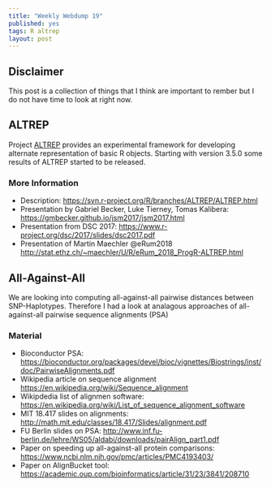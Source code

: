 ```yaml
---
title: "Weekly Webdump 19"
published: yes
tags: R altrep
layout: post
---
```


## Disclaimer
This post is a collection of things that I think are important to rember but I do not have time to look at right now.


## ALTREP
Project [ALTREP](https://svn.r-project.org/R/branches/ALTREP/ALTREP.html) provides an experimental framework for developing alternate representation of basic R objects. Starting with version 3.5.0 some results of ALTREP started to be released. 

### More Information
* Description: https://svn.r-project.org/R/branches/ALTREP/ALTREP.html
* Presentation by Gabriel Becker, Luke Tierney, Tomas Kalibera: https://gmbecker.github.io/jsm2017/jsm2017.html
* Presentation from DSC 2017: https://www.r-project.org/dsc/2017/slides/dsc2017.pdf
* Presentation of Martin Maechler @eRum2018 http://stat.ethz.ch/~maechler/U/R/eRum_2018_ProgR-ALTREP.html



## All-Against-All
We are looking into computing all-against-all pairwise distances between SNP-Haplotypes. Therefore I had a look at analagous approaches of all-against-all pairwise sequence alignments (PSA)

### Material
* Bioconductor PSA: https://bioconductor.org/packages/devel/bioc/vignettes/Biostrings/inst/doc/PairwiseAlignments.pdf
* Wikipedia article on sequence alignment https://en.wikipedia.org/wiki/Sequence_alignment
* Wikipdedia list of alignmen software: https://en.wikipedia.org/wiki/List_of_sequence_alignment_software
* MIT 18.417 slides on alignments: http://math.mit.edu/classes/18.417/Slides/alignment.pdf
* FU Berlin slides on PSA: http://www.inf.fu-berlin.de/lehre/WS05/aldabi/downloads/pairAlign_part1.pdf
* Paper on speeding up all-against-all protein comparisons: https://www.ncbi.nlm.nih.gov/pmc/articles/PMC4193403/
* Paper on AlignBucket tool: https://academic.oup.com/bioinformatics/article/31/23/3841/208710


